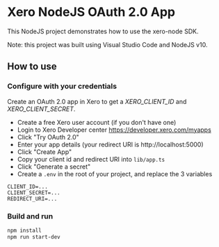 # Xero NodeJS OAuth 2.0 App
This NodeJS project demonstrates how to use the xero-node SDK. 

Note: this project was built using Visual Studio Code and NodeJS v10.

## How to use

### Configure with your credentials
Create an OAuth 2.0 app in Xero to get a _XERO_CLIENT_ID_ and _XERO_CLIENT_SECRET_.

* Create a free Xero user account (if you don't have one) 
* Login to Xero Developer center https://developer.xero.com/myapps
* Click "Try OAuth 2.0"
* Enter your app details (your redirect URI is http://localhost:5000)
* Click "Create App"
* Copy your client id and redirect URI into `lib/app.ts`
* Click "Generate a secret"
* Create a `.env` in the root of your project, and replace the 3 variables
```
CLIENT_ID=...
CLIENT_SECRET=...
REDIRECT_URI=...
```

<!-- "create app" screenshot -->
<!-- "generate secret" screenshot -->

### Build and run

```sh
npm install
npm run start-dev
```
